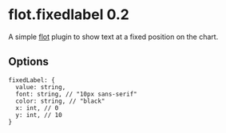 # flot.fixedlabel 0.2
A simple <a href="http://www.flotcharts.org/">flot</a> plugin to show text at a fixed position on the chart.

## Options

    fixedLabel: {
      value: string,
	  font: string, // "10px sans-serif"
	  color: string, // "black"
	  x: int, // 0
	  y: int, // 10
    }